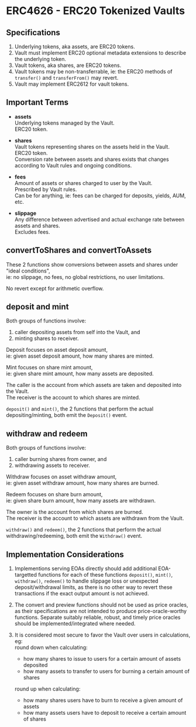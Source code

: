 # ERC4626 - ERC20 Tokenized Vaults

## Specifications
1. Underlying tokens, aka assets, are ERC20 tokens.
2. Vault must implement ERC20 optional metadata extensions to describe the underlying token.
3. Vault tokens, aka shares, are ERC20 tokens.
4. Vault tokens may be non-transferrable, ie: the ERC20 methods of `transfer()` and `transferFrom()` may revert.
5. Vault may implement ERC2612 for vault tokens.

## Important Terms
- **assets**  
	Underlying tokens managed by the Vault.  
    ERC20 token.  

- **shares**  
	Vault tokens representing shares on the assets held in the Vault.  
    ERC20 token.  
	Conversion rate between assets and shares exists that changes according to Vault rules and ongoing conditions.  

- **fees**  
	Amount of assets or shares charged to user by the Vault.  
	Prescribed by Vault rules.  
	Can be for anything, ie: fees can be charged for deposits, yields, AUM, etc.  

- **slippage**  
	Any difference between advertised and actual exchange rate between assets and shares.  
	Excludes fees.  

## convertToShares and convertToAssets
These 2 functions show conversions between assets and shares under "ideal conditions",  
ie: no slippage, no fees, no global restrictions, no user limitations.  

No revert except for arithmetic overflow.  

## deposit and mint
Both groups of functions involve:  
1. caller depositing assets from self into the Vault, and  
2. minting shares to receiver.  

Deposit focuses on asset deposit amount,  
ie: given asset deposit amount, how many shares are minted.  

Mint focuses on share mint amount,  
ie: given share mint amount, how many assets are deposited.  

The caller is the account from which assets are taken and deposited into the Vault.  
The receiver is the account to which shares are minted.  

`deposit()` and `mint()`, the 2 functions that perform the actual depositing/minting, both emit the `Deposit()` event.  

## withdraw and redeem
Both groups of functions involve:  
1. caller burning shares from owner, and  
2. withdrawing assets to receiver.  

Withdraw focuses on asset withdraw amount,  
ie: given asset withdraw amount, how many shares are burned.  

Redeem focuses on share burn amount,  
ie: given share burn amount, how many assets are withdrawn.  

The owner is the account from which shares are burned.  
The receiver is the account to which assets are withdrawn from the Vault.  

`withdraw()` and `redeem()`, the 2 functions that perform the actual withdrawing/redeeming, both emit the `Withdraw()` event.  

## Implementation Considerations
1. Implementions serving EOAs directly should add additional EOA-targetted functions for each of these functions `deposit()`, `mint()`, `withdraw()`, `redeem()` to handle slippage loss or unexpected deposit/withdrawal limits, as there is no other way to revert these transactions if the exact output amount is not achieved.  
2. The convert and preview functions should not be used as price oracles, as their specifications are not intended to produce price-oracle-worthy functions. Separate suitably reliable, robust, and timely price oracles should be implemented/integrated where needed.  
3. It is considered most secure to favor the Vault over users in calculations, eg:  
	round down when calculating:  
   - how many shares to issue to users for a certain amount of assets deposited  
   - how many assets to transfer to users for burning a certain amount of shares  

    round up when calculating:  
   - how many shares users have to burn to receive a given amount of assets  
   - how many assets users have to deposit to receive a certain amount of shares  